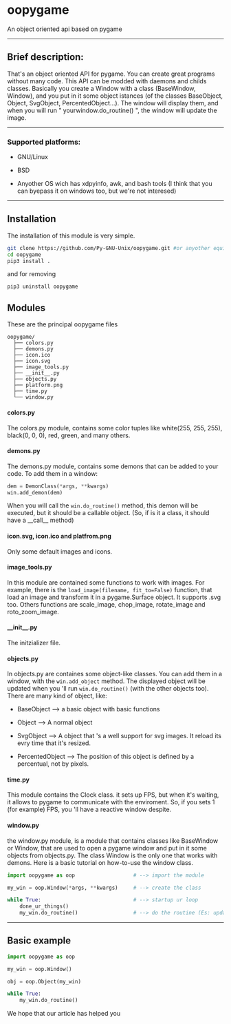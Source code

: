 # oopygame

An object oriented api based on pygame

---

## Brief description:

That's an object oriented API for pygame. You can create great programs without many code. This API can be modded with daemons and childs classes. Basically you create a Window with a class (BaseWindow, Window), and you put in it some object istances (of the classes BaseObject, Object, SvgObject, PercentedObject...). The window will display them, and when you will run " yourwindow.do_routine() ", the window will update the image.

---

### Supported platforms:

* GNU/Linux

* BSD

* Anyother OS wich has xdpyinfo, awk, and bash tools (I think that you can byepass it on windows too, but we're not interesed)

---

## Installation

The installation of this module is very simple.

```bash
git clone https://github.com/Py-GNU-Unix/oopygame.git #or anyother equivalent command
cd oopygame
pip3 install .
```



and for removing

```pip
pip3 uninstall oopygame
```



## Modules

These are the principal oopygame files

```tree
oopygame/
  ├── colors.py
  ├── demons.py
  ├── icon.ico
  ├── icon.svg
  ├── image_tools.py
  ├── __init__.py
  ├── objects.py
  ├── platform.png
  ├── time.py
  └── window.py
```

#### colors.py

The colors.py module, contains some color tuples like white(255, 255, 255), black(0, 0, 0), red, green, and many others.

#### demons.py

The demons.py module, contains some demons that can be added to your code. To add them in a window:

```python
dem = DemonClass(*args, **kwargs)
win.add_demon(dem)
```

When you will call the `win.do_routine()` method, this demon will be executed, but it should be a callable object. (So, if is it a class, it should have a \_\_call\_\_ method)

#### icon.svg, icon.ico and platfrom.png

Only some default images and icons.

#### image_tools.py

In this module are contained some functions to work with images. For example, there is the `load_image(filename, fit_to=False)` function, that load an image and transform it in a pygame.Surface object. It supports .svg too. Others functions are scale_image, chop_image, rotate_image and roto_zoom_image.

#### \_\_init\_\_.py

The initzializer file.

#### objects.py

In objects.py are containes some object-like classes. You can add them in a window, with the `win.add_object` method. The displayed object will be updated when you 'll run `win.do_routine()` (with the other objects too). There are many kind of object, like:

* BaseObject --> a basic object with basic functions

* Object --> A normal object

* SvgObject --> A object that 's a well support for svg images. It reload its evry time that it's resized.

* PercentedObject --> The position of this object is defined by a percentual, not by pixels. 

#### time.py

This module contains the Clock class. it sets up FPS, but when it's waiting, it allows to pygame to communicate with the enviroment. So, if you sets 1 (for example) FPS, you 'll have a reactive window despite.

#### window.py

the window.py module, is a module that contains classes like BaseWindow or Window, that are used to open a pygame window and put in it some objects from objects.py. The class Window is the only one that works with demons. Here is a basic tutorial on how-to-use the window class.

```python
import oopygame as oop                   # --> import the module

my_win = oop.Window(*args, **kwargs)     # --> create the class

while True:                              # --> startup ur loop
    done_ur_things()
    my_win.do_routine()                  # --> do the routine (Es: update the display, update the objects position...)
```

---

## Basic example

```python
import oopygame as oop

my_win = oop.Window()

obj = oop.Object(my_win)

while True:
    my_win.do_routine()
```

We hope that our article has helped you
